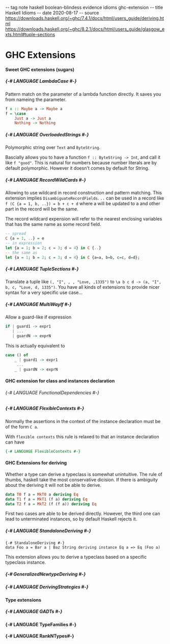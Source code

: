 -- tag note haskell boolean-blindess evidence idioms ghc-extension
-- title Haskell Idioms
-- date 2020-08-17
-- source https://downloads.haskell.org/~ghc/7.4.1/docs/html/users_guide/deriving.html
          https://downloads.haskell.org/~ghc/8.2.1/docs/html/users_guide/glasgow_exts.html#tuple-sections

# GHC Extensions

#### Sweet GHC extensions (sugars)
##### {-# LANGUAGE LambdaCase #-}
Pattern match on the parameter of a lambda function directly. It saves you from nameing the parameter.

```haskell
f x :: Maybe a -> Maybe a
f = \case
    Just a -> Just a
    Nothing -> Nothing
```

##### {-# LANGUAGE OverloadedStrings #-}
Polymorphic string over `Text` and `ByteString`.

Bascially allows you to have a function `f :: ByteString -> Int`, and call it like `f "good"`. This is natural for numbers because number literals are by default polymorphic. However it doesn't comes by default for String.

##### {-# LANGUAGE RecordWildCards #-}
Allowing to use wildcard in record construction and pattern matching. This extension implies `DisambiguateRecordFields`. `..` can be used in a record like `f (C {a = 1, b, ..}) = b + c + d` where a will be updated to a and other part in the record will be the same.

The record wildcard expension will refer to the nearest enclosing variables that has the same name as some record field.

```haskell
-- spread
C {a = 1, ..} = e
-- in expression
let {a = 1; b = 2; c = 3; d = 4} in C {..}
-- the same as
let {a = 1; b = 2; c = 3; d = 4} in C {a=a, b=b, c=c, d=d};
```

##### {-# LANGUAGE TupleSections #-}
Translate a tuple like `(, "I", , , "Love, ,1335")` to `\a b c d -> (a, "I", b, c, "Love, d, 1335")`. You have all kinds of extensions to provide nicer syntax for a very specific use case...

##### {-# LANGUAGE MultiWayIf #-}
Allow a guard-like if expression

```haskell
if | guard1 -> expr1
   | ...
   | guardN -> exprN
```

This is actually equivalent to

```haskell
case () of
    _ | guard1 -> expr1
     ...
    _ | guardN -> exprN
```

#### GHC extension for class and instances declaration

###### {-# LANGUAGE FunctionalDependencies #-}


##### {-# LANGUAGE FlexibleContexts #-}
Normally the assertions in the context of the instance declaration must be of the form `C a`.

With `flexible contexts`  this rule is relaxed to that an instance declaration can have

```haskell
{-# LANGUAGE FlexibleContexts #-}

```


#### GHC Extensions for deriving
Whether a type can derive a typeclass is somewhat unintuitive. The rule of thumbs, haskell take the most conservative dicision. If there is ambiguity about the deriving it will not be able to derive.

```haskell
data T0 f a = MkT0 a deriving Eq
data T1 f a = MkT1 (f a) deriving Eq
data T2 f a = MkT2 (f (f a)) deriving Eq
```

First two cases are able to be derived directly. However, the third one can lead to unterminated instances, so by default Haskell rejects it.

##### {-# LANGUAGE StandaloneDeriving #-}
```
{-# StandaloneDeriving #-}
data Foo a = Bar a | Baz String deriving instance Eq a => Eq (Foo a)
```
This extension allows you to derive a typeclass based on a specific typeclass instance.

##### {-# GeneralizedNewtypeDeriving #-}

##### {-# LANGUAGE DerivingStrategies #-}

#### Type extensions
##### {-# LANGUAGE GADTs #-}

#### {-# LANGUAGE TypeFamilies #-}

#### {-# LANGUAGE RankNTypes#-}

